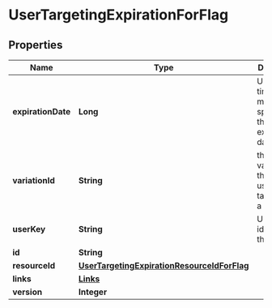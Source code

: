 
# UserTargetingExpirationForFlag

## Properties
Name | Type | Description | Notes
------------ | ------------- | ------------- | -------------
**expirationDate** | **Long** | Unix epoch time in milliseconds specifying the expiration date |  [optional]
**variationId** | **String** | the ID of the variation that the user is targeted on a flag |  [optional]
**userKey** | **String** | Unique identifier for the user |  [optional]
**id** | **String** |  |  [optional]
**resourceId** | [**UserTargetingExpirationResourceIdForFlag**](UserTargetingExpirationResourceIdForFlag.md) |  |  [optional]
**links** | [**Links**](Links.md) |  |  [optional]
**version** | **Integer** |  |  [optional]



